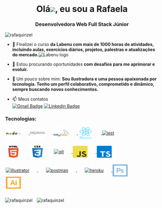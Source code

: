 <h1 align="center">Olá<img src="https://raw.githubusercontent.com/kaueMarques/kaueMarques/master/hi.gif" style="width:10px; height=10px"/>, eu sou a Rafaela</h1>
<h3 align="center">Desenvolvedora Web Full Stack Júnior</h3>

<p align="left"> <img src="https://komarev.com/ghpvc/?username=rafaela-quinzel&label=Profile%20views&color=0e75b6&style=flat" alt="rafaquinzel" /> </p>


- 🌱 Finalizei o curso **da Labenu com mais de 1000 horas de atividades, incluindo aulas, exercícios diários, projetos, palestras e atualizações do mercado.**<img src = "https://uploads-ssl.webflow.com/5e790d30d198385b09366d8f/5eab0f1225c2d474a92656df_fav2_LabeNu_.png" width = "24px" alt = "Labenu logo" />

- 🤝 Estou procurando oportunidades **com desafios para me aprimorar e evoluir.**

- 💬 Um pouco sobre mim: **Sou ilustradora e uma pessoa apaixonada por tecnologia. Tenho um perfil colaborativo, comprometido e dinâmico, sempre buscando novos conhecimentos.**

- 📫 Meus contatos<br/>[![Gmail Badge](https://img.shields.io/badge/-Gmail-c14438?style=flat-square&logo=Gmail&logoColor=white&link=mailto:rafaelaquinzel@gmail.com)](mailto:rafaelaquinzel@gmail.com)
[![Linkedin Badge](https://img.shields.io/badge/-LinkedIn-blue?style=flat-square&logo=Linkedin&logoColor=white&link=https://www.linkedin.com/in/rafaela-quinzel-008799132/)](https://www.linkedin.com/in/rafaela-quinzel-008799132/)



<h3 align="left">Tecnologias:</h3>

<div  style="margin: 2px">
<span> 
<a href="https://nodejs.org" target="_blank"> <img src="https://raw.githubusercontent.com/devicons/devicon/master/icons/nodejs/nodejs-original-wordmark.svg" alt="nodejs" width="50" height="40" style="margin-right: 5%" align="center"/> </a>
</span>
<span>
<a href="https://expressjs.com" target="_blank"> <img src="https://raw.githubusercontent.com/devicons/devicon/master/icons/express/express-original-wordmark.svg" alt="express" width="50" height="40" style="margin-right: 5%" align="center"/> </a>
</span>
<span>
<a href="https://www.mysql.com/" target="_blank"> <img src="https://raw.githubusercontent.com/devicons/devicon/master/icons/mysql/mysql-original-wordmark.svg" alt="mysql" width="50" height="40" style="margin-right: 5%" align="center"/> </a>
</span>
<span>
<a href="https://reactjs.org/" target="_blank"> <img src="https://raw.githubusercontent.com/devicons/devicon/master/icons/react/react-original-wordmark.svg" alt="react" width="50" height="40" style="margin-right: 5%" align="center"/> </a>
</span>
<sapn>
<a href="https://jestjs.io" target="_blank"> <img src="https://www.vectorlogo.zone/logos/jestjsio/jestjsio-icon.svg" alt="jest" width="40" height="40" style="margin-right: 5%" align="center"/>
</span>
</div>
<br/>

<div  style="margin: 2px">
<span>
<a href="https://www.w3.org/html/" target="_blank"> <img src="https://raw.githubusercontent.com/devicons/devicon/master/icons/html5/html5-original-wordmark.svg" alt="html5" width="50" height="40" style="margin-right: 5%" align="center"/></a> 
</span>
<span>
<a href="https://www.w3schools.com/css/" target="_blank"> <img src="https://raw.githubusercontent.com/devicons/devicon/master/icons/css3/css3-original-wordmark.svg" alt="css3" width="50" height="40" style="margin-right: 5%" align="center"/></a>
</span> 
<span>
<a href="https://git-scm.com/" target="_blank"> <img src="https://www.vectorlogo.zone/logos/git-scm/git-scm-icon.svg" alt="git" width="50" height="40" style="margin-right: 5%" align="center"/> </a> 
</span>
<span>
<a href="https://developer.mozilla.org/en-US/docs/Web/JavaScript" target="_blank"> <img src="https://raw.githubusercontent.com/devicons/devicon/master/icons/javascript/javascript-original.svg" alt="javascript" width="50" height="40" style="margin-right: 5%" align="center"/> </a>
</span>
<span>
<a href="https://www.typescriptlang.org/" target="_blank"> <img src="https://raw.githubusercontent.com/devicons/devicon/master/icons/typescript/typescript-original.svg" alt="typescript" width="50" height="40" style="margin-right: 5%" align="center"/> </a>
</span>
</div>
<br/>

<div  style="margin: 2px">
<span width="50" height="40" style="margin-right: 5%">
<a href="https://code.visualstudio.com/" target="_blank"> <img src="https://cdn.dicastech.net/wp-content/uploads/2020/02/22153657/vscode.png" alt="illustrator" width="40" height="40" style="margin-right: 5%" align="center"/> </a>
</span>
<span width="50" height="40" style="margin-right: 5%">
<a href="https://postman.com" target="_blank"> <img src="https://www.vectorlogo.zone/logos/getpostman/getpostman-icon.svg" alt="postman" width="40" height="40" style="margin-right: 5%" align="center"/> </a>
</span>
<span>
<a href="https://heroku.com" target="_blank"> <img src="https://www.vectorlogo.zone/logos/heroku/heroku-icon.svg" alt="heroku" width="50" height="40" style="margin-right: 5%" align="center"/> </a>
</span> 
<span>
<a href="https://www.photoshop.com/en" target="_blank"> <img src="https://raw.githubusercontent.com/devicons/devicon/master/icons/photoshop/photoshop-line.svg" alt="photoshop" width="50" height="40" style="margin-right: 5%" align="center"/> </a>
</span>
<span>
<a href="https://www.adobe.com/br/products/illustrator.html" target="_blank"> <img src="https://raw.githubusercontent.com/devicons/devicon/master/icons/illustrator/illustrator-line.svg" alt="illustrator" width="50" height="40" style="margin-right: 5%" align="center"/> </a>
</span>
</div>
<br />
<div align="left" style="display: inline_block; margin-top: 2%">
<img src="https://github-readme-stats.vercel.app/api?username=rafaela-quinzel&show_icons=true&theme=darcula&include_all_commits=true&count_private=true" alt="rafaquinzel" height="180em" style="margin-right: 2%"/> 
<img src="https://github-readme-stats-eight-theta.vercel.app/api/top-langs/?username=rafaela-quinzel&layout=compact&langs_count=8&theme=darcula" alt="rafaquinzel" height="180em" />
</div>


